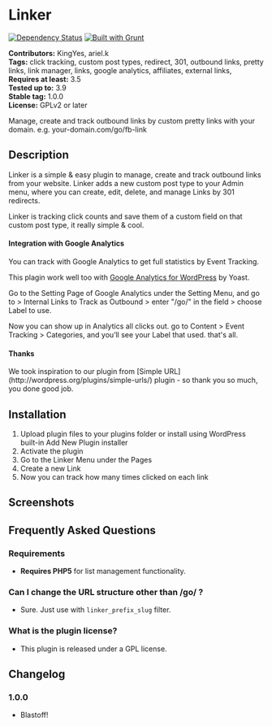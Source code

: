 # Linker #
[![Dependency Status](https://david-dm.org/KingYes/wp-linker/dev-status.svg)](https://david-dm.org/KingYes/wp-linker#info=devDependencies) [![Built with Grunt](https://cdn.gruntjs.com/builtwith.png)](http://gruntjs.com/)

**Contributors:** KingYes, ariel.k  
**Tags:** click tracking, custom post types, redirect, 301, outbound links, pretty links, link manager, links, google analytics, affiliates, external links,  
**Requires at least:** 3.5  
**Tested up to:** 3.9  
**Stable tag:** 1.0.0  
**License:** GPLv2 or later  

Manage, create and track outbound links by custom pretty links with your domain. e.g. your-domain.com/go/fb-link

## Description ##

Linker is a simple & easy plugin to manage, create and track outbound links from your website. Linker adds a new custom post type to your Admin menu, where you can create, edit, delete, and manage Links by 301 redirects.

Linker is tracking click counts and save them of a custom field on that custom post type, it really simple & cool. 

<h4>Integration with Google Analytics</h4>
You can track with Google Analytics to get full statistics by Event Tracking.

 This plagin work well too with [Google Analytics for WordPress](wordpress.org/plugins/google-analytics-for-wordpress/) by Yoast. 

Go to the Setting Page of Google Analytics under the Setting Menu, and go to > Internal Links to Track as Outbound  > enter "/go/" in the field > choose Label to use.

Now you can show up in Analytics all clicks out. go to Content > Event Tracking > Categories, and you’ll see your Label that used. that's all.

<h4>Thanks</h4>
We took inspiration to our plugin from [Simple URL](http://wordpress.org/plugins/simple-urls/) plugin - so thank you so much, you done good job.

## Installation ##

1. Upload plugin files to your plugins folder or install using WordPress built-in Add New Plugin installer
1. Activate the plugin
1. Go to the Linker Menu under the Pages
1. Create a new Link
1. Now you can track how many times clicked on each link

## Screenshots ##

## Frequently Asked Questions ##

### Requirements ###
* __Requires PHP5__ for list management functionality.

### Can I change the URL structure other than /go/ ? ###
* Sure. Just use with `linker_prefix_slug` filter.

### What is the plugin license? ###
* This plugin is released under a GPL license.


## Changelog ##

### 1.0.0 ###
* Blastoff!
